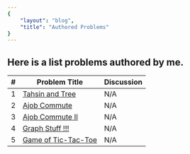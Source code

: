 ```yaml
---
{
    "layout": "blog",
    "title": "Authored Problems"
}
---
```

## Here is a list problems authored by me.
| #   | Problem Title | Discussion |
| --- | ------------  | ---------  |
| 1 | [Tahsin and Tree](https://toph.co/p/tahsin-and-tree) | N/A |
| 2 | [Ajob Commute](https://toph.co/p/ajob-commute) | N/A |
| 3 | [Ajob Commute II](https://toph.co/p/ajob-commute-ii) | N/A |
| 4 | [Graph Stuff !!!](https://toph.co/p/graph-stuff) | N/A |
| 5 | [Game of Tic-Tac-Toe](https://toph.co/p/game-of-tic-tac-toe) | N/A |
